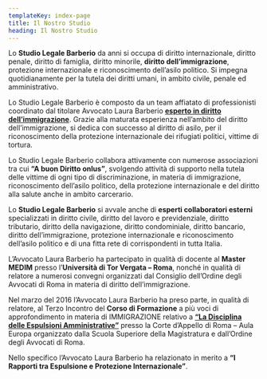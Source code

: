 ```yaml
---
templateKey: index-page
title: Il Nostro Studio
heading: Il Nostro Studio
---
```

Lo __Studio Legale Barberio__ da anni si occupa di diritto internazionale, diritto penale, diritto di famiglia, diritto minorile, __diritto dell’immigrazione__, protezione internazionale e riconoscimento dell’asilo politico. Si impegna quotidianamente per la tutela dei diritti umani, in ambito civile, penale ed amministrativo.

Lo Studio Legale Barberio è composto da un team affiatato di professionisti coordinato dal titolare Avvocato Laura Barberio __[esperto in diritto dell’immigrazione](https://drive.google.com/file/d/0BzSarPJRlgHnSHlGWG5vTUN0VXc/edit?usp=sharing "Esperto in diritto dell'immigrazione")__. Grazie alla maturata esperienza nell’ambito del diritto dell’immigrazione, si dedica con successo al diritto di asilo, per il riconoscimento della protezione internazionale dei rifugiati politici, vittime di tortura.

Lo Studio Legale Barberio collabora attivamente con numerose associazioni tra cui __“A buon Diritto onlus”__, svolgendo attività di supporto nella tutela delle vittime di ogni tipo di discriminazione, in materia di immigrazione, riconoscimento dell’asilo politico, della protezione internazionale e del diritto alla salute anche in ambito carcerario.

Lo __Studio Legale Barberio__ si avvale anche di __esperti collaboratori esterni__ specializzati in diritto civile, diritto del lavoro e previdenziale, diritto tributario, diritto della navigazione, diritto condominiale, diritto bancario, diritto dell’immigrazione, protezione internazionale e riconoscimento dell’asilo politico e di una fitta rete di corrispondenti in tutta Italia.

L’Avvocato Laura Barberio ha partecipato in qualità di docente al __Master MEDIM__ presso l’__Università di Tor Vergata – Roma__, nonché in qualità di relatore a numerosi convegni organizzati dal Consiglio dell’Ordine degli Avvocati di Roma in materia di diritto dell’immigrazione.

Nel marzo del 2016 l’Avvocato Laura Barberio ha preso parte, in qualità di relatore, al Terzo Incontro del __Corso di Formazione__ a più voci di approfondimento in materia di IMMIGRAZIONE relativo a __[“La Disciplina delle Espulsioni Amministrative”](https://assets.ctfassets.net/axr66z1mh9rc/46KYtOrng8lvlkkZvSW89C/41788ff63993592015ab524ea21fdedd/IMMIGRAZIONE-TERZO-INCONTRO-31-marzo-2016-La-disciplina-delle-espulsioni-amministrative.pdf "Programma del corso")__ presso la Corte d’Appello di Roma – Aula Europa organizzato dalla Scuola Superiore della Magistratura e dall’Ordine degli Avvocati di Roma.

Nello specifico l’Avvocato Laura Barberio ha relazionato in merito a __“I Rapporti tra Espulsione e Protezione Internazionale”__.
